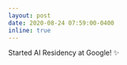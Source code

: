 ```yaml
---
layout: post
date: 2020-08-24 07:59:00-0400
inline: true
---
```


Started AI Residency at Google! :sparkles:
